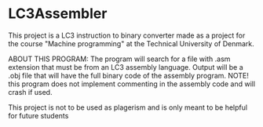 # LC3Assembler
This project is a LC3 instruction to binary converter made as a project for the course "Machine programming" at the Technical University of Denmark.


ABOUT THIS PROGRAM:
The program will search for a file with .asm extension that must be from an LC3 assembly language. Output will be a .obj file that will have the full binary code of the assembly program.
NOTE! this program does not implement commenting in the assembly code and will crash if used.



This project is not to be used as plagerism and is only meant to be helpful for future students
